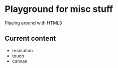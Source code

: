Playground for misc stuff
=========================
Playing around with HTML5

Current content
---------------
- resolution
- touch
- canvas
